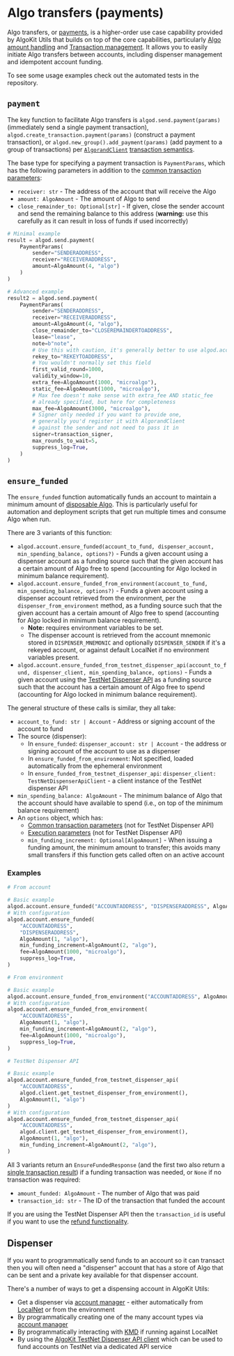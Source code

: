 # Algo transfers (payments)

Algo transfers, or [payments](https://developer.algorand.org/docs/get-details/transactions/#payment-transaction), is a higher-order use case capability provided by AlgoKit Utils that builds on top of the core capabilities, particularly [Algo amount handling](./amount.md) and [Transaction management](./transaction.md). It allows you to easily initiate Algo transfers between accounts, including dispenser management and idempotent account funding.

To see some usage examples check out the automated tests in the repository.

## `payment`

The key function to facilitate Algo transfers is `algod.send.payment(params)` (immediately send a single payment transaction), `algod.create_transaction.payment(params)` (construct a payment transaction), or `algod.new_group().add_payment(params)` (add payment to a group of transactions) per [`AlgorandClient`](./algorand-client.md) [transaction semantics](./algorand-client.md#creating-and-issuing-transactions).

The base type for specifying a payment transaction is `PaymentParams`, which has the following parameters in addition to the [common transaction parameters](./algorand-client.md#transaction-parameters):

- `receiver: str` - The address of the account that will receive the Algo
- `amount: AlgoAmount` - The amount of Algo to send
- `close_remainder_to: Optional[str]` - If given, close the sender account and send the remaining balance to this address (**warning:** use this carefully as it can result in loss of funds if used incorrectly)

```python
# Minimal example
result = algod.send.payment(
    PaymentParams(
        sender="SENDERADDRESS",
        receiver="RECEIVERADDRESS",
        amount=AlgoAmount(4, "algo")
    )
)

# Advanced example
result2 = algod.send.payment(
    PaymentParams(
        sender="SENDERADDRESS",
        receiver="RECEIVERADDRESS",
        amount=AlgoAmount(4, "algo"),
        close_remainder_to="CLOSEREMAINDERTOADDRESS",
        lease="lease",
        note=b"note",
        # Use this with caution, it's generally better to use algod.account.rekey_account
        rekey_to="REKEYTOADDRESS",
        # You wouldn't normally set this field
        first_valid_round=1000,
        validity_window=10,
        extra_fee=AlgoAmount(1000, "microalgo"),
        static_fee=AlgoAmount(1000, "microalgo"),
        # Max fee doesn't make sense with extra_fee AND static_fee
        # already specified, but here for completeness
        max_fee=AlgoAmount(3000, "microalgo"),
        # Signer only needed if you want to provide one,
        # generally you'd register it with AlgorandClient
        # against the sender and not need to pass it in
        signer=transaction_signer,
        max_rounds_to_wait=5,
        suppress_log=True,
    )
)
```

## `ensure_funded`

The `ensure_funded` function automatically funds an account to maintain a minimum amount of [disposable Algo](https://developer.algorand.org/docs/get-details/accounts/#minimum-balance). This is particularly useful for automation and deployment scripts that get run multiple times and consume Algo when run.

There are 3 variants of this function:

- `algod.account.ensure_funded(account_to_fund, dispenser_account, min_spending_balance, options?)` - Funds a given account using a dispenser account as a funding source such that the given account has a certain amount of Algo free to spend (accounting for Algo locked in minimum balance requirement).
- `algod.account.ensure_funded_from_environment(account_to_fund, min_spending_balance, options?)` - Funds a given account using a dispenser account retrieved from the environment, per the `dispenser_from_environment` method, as a funding source such that the given account has a certain amount of Algo free to spend (accounting for Algo locked in minimum balance requirement).
  - **Note:** requires environment variables to be set.
  - The dispenser account is retrieved from the account mnemonic stored in `DISPENSER_MNEMONIC` and optionally `DISPENSER_SENDER`
    if it's a rekeyed account, or against default LocalNet if no environment variables present.
- `algod.account.ensure_funded_from_testnet_dispenser_api(account_to_fund, dispenser_client, min_spending_balance, options)` - Funds a given account using the [TestNet Dispenser API](https://github.com/algorandfoundation/algokit/blob/main/docs/testnet_api.md) as a funding source such that the account has a certain amount of Algo free to spend (accounting for Algo locked in minimum balance requirement).

The general structure of these calls is similar, they all take:

- `account_to_fund: str | Account` - Address or signing account of the account to fund
- The source (dispenser):
  - In `ensure_funded`: `dispenser_account: str | Account` - the address or signing account of the account to use as a dispenser
  - In `ensure_funded_from_environment`: Not specified, loaded automatically from the ephemeral environment
  - In `ensure_funded_from_testnet_dispenser_api`: `dispenser_client: TestNetDispenserApiClient` - a client instance of the TestNet dispenser API
- `min_spending_balance: AlgoAmount` - The minimum balance of Algo that the account should have available to spend (i.e., on top of the minimum balance requirement)
- An `options` object, which has:
  - [Common transaction parameters](./algorand-client.md#transaction-parameters) (not for TestNet Dispenser API)
  - [Execution parameters](./algorand-client.md#sending-a-single-transaction) (not for TestNet Dispenser API)
  - `min_funding_increment: Optional[AlgoAmount]` - When issuing a funding amount, the minimum amount to transfer; this avoids many small transfers if this function gets called often on an active account

### Examples

```python
# From account

# Basic example
algod.account.ensure_funded("ACCOUNTADDRESS", "DISPENSERADDRESS", AlgoAmount(1, "algo"))
# With configuration
algod.account.ensure_funded(
    "ACCOUNTADDRESS",
    "DISPENSERADDRESS",
    AlgoAmount(1, "algo"),
    min_funding_increment=AlgoAmount(2, "algo"),
    fee=AlgoAmount(1000, "microalgo"),
    suppress_log=True,
)

# From environment

# Basic example
algod.account.ensure_funded_from_environment("ACCOUNTADDRESS", AlgoAmount(1, "algo"))
# With configuration
algod.account.ensure_funded_from_environment(
    "ACCOUNTADDRESS",
    AlgoAmount(1, "algo"),
    min_funding_increment=AlgoAmount(2, "algo"),
    fee=AlgoAmount(1000, "microalgo"),
    suppress_log=True,
)

# TestNet Dispenser API

# Basic example
algod.account.ensure_funded_from_testnet_dispenser_api(
    "ACCOUNTADDRESS",
    algod.client.get_testnet_dispenser_from_environment(),
    AlgoAmount(1, "algo")
)
# With configuration
algod.account.ensure_funded_from_testnet_dispenser_api(
    "ACCOUNTADDRESS",
    algod.client.get_testnet_dispenser_from_environment(),
    AlgoAmount(1, "algo"),
    min_funding_increment=AlgoAmount(2, "algo"),
)
```

All 3 variants return an `EnsureFundedResponse` (and the first two also return a [single transaction result](./algorand-client.md#sending-a-single-transaction)) if a funding transaction was needed, or `None` if no transaction was required:

- `amount_funded: AlgoAmount` - The number of Algo that was paid
- `transaction_id: str` - The ID of the transaction that funded the account

If you are using the TestNet Dispenser API then the `transaction_id` is useful if you want to use the [refund functionality](./dispenser-client.md#registering-a-refund).

## Dispenser

If you want to programmatically send funds to an account so it can transact then you will often need a "dispenser" account that has a store of Algo that can be sent and a private key available for that dispenser account.

There's a number of ways to get a dispensing account in AlgoKit Utils:

- Get a dispenser via [account manager](./account.md#dispenser) - either automatically from [LocalNet](https://github.com/algorandfoundation/algokit-cli/blob/main/docs/features/localnet.md) or from the environment
- By programmatically creating one of the many account types via [account manager](./account.md#accounts)
- By programmatically interacting with [KMD](./account.md#kmd-account-management) if running against LocalNet
- By using the [AlgoKit TestNet Dispenser API client](./dispenser-client.md) which can be used to fund accounts on TestNet via a dedicated API service
